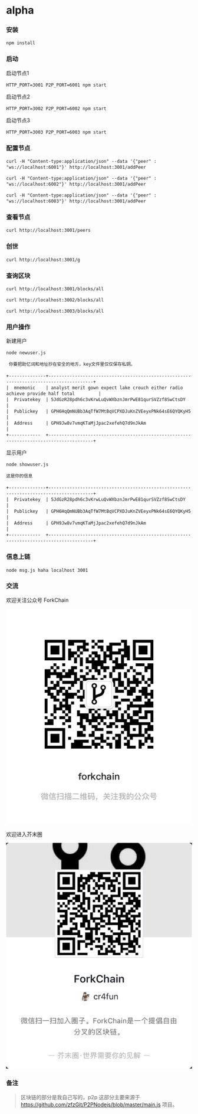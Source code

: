 # alpha


### 安装

```
npm install
```

### 启动

启动节点1
```
HTTP_PORT=3001 P2P_PORT=6001 npm start
```

启动节点2
```
HTTP_PORT=3002 P2P_PORT=6002 npm start
```

启动节点3
```
HTTP_PORT=3003 P2P_PORT=6003 npm start
```

### 配置节点

```
curl -H "Content-type:application/json" --data '{"peer" : "ws://localhost:6001"}' http://localhost:3001/addPeer
```

```
curl -H "Content-type:application/json" --data '{"peer" : "ws://localhost:6002"}' http://localhost:3001/addPeer
```

```
curl -H "Content-type:application/json" --data '{"peer" : "ws://localhost:6003"}' http://localhost:3001/addPeer
```

### 查看节点

```
curl http://localhost:3001/peers
```

### 创世

```
curl http://localhost:3001/g
```

### 查询区块

```
curl http://localhost:3001/blocks/all
```

```
curl http://localhost:3002/blocks/all
```

```
curl http://localhost:3003/blocks/all
```


### 用户操作

新建用户

```
node newuser.js
```

```
 你要把助忆词和地址抄在安全的地方，key文件里仅仅保存私钥。 

+--------------+---------------------------------------------------------------------------------------+
|  mnemonic    | analyst merit gown expect lake crouch either radio achieve provide half total         |
|  Privatekey  | 5JdGzR28pdh6c3vKrwLuQvWXbznJmrPwE81qurSVZzf8SwCtsDY                                   |
|  Publickey   | GPH6HqQmNUBb3AqTfW7MtBqVCPXDJuKnZVEeyxPNk64sE6QYQKyH5                                 |
|  Address     | GPH9Jw8v7vmqKTaMjJpac2xefehQ7d9nJkAm                                                  |
+------------  +---------------------------------------------------------------------------------------+

```
显示用户

```
node showuser.js
```

```
这是你的信息 

+--------------+---------------------------------------------------------------------------------------+
|  Privatekey  | 5JdGzR28pdh6c3vKrwLuQvWXbznJmrPwE81qurSVZzf8SwCtsDY                                   |
|  Publickey   | GPH6HqQmNUBb3AqTfW7MtBqVCPXDJuKnZVEeyxPNk64sE6QYQKyH5                                 |
|  Address     | GPH9Jw8v7vmqKTaMjJpac2xefehQ7d9nJkAm                                                  |
+------------  +---------------------------------------------------------------------------------------+
```

### 信息上链

```
node msg.js haha localhost 3001
```

### 交流

欢迎关注公众号 ForkChain

![](gzh.jpg)

欢迎进入芥末圈

![](qrcode.png)

### 备注

> 区块链的部分是我自己写的，p2p 这部分主要来源于 https://github.com/zfzGit/P2PNodejs/blob/master/main.js  项目。
